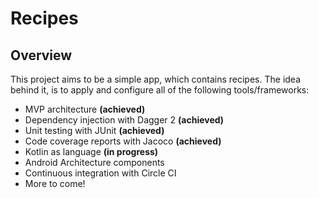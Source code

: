 # Recipes

## Overview

This project aims to be a simple app, which contains recipes. The idea behind it, is to apply and configure all of the following tools/frameworks:

- MVP architecture **(achieved)**
- Dependency injection with Dagger 2 **(achieved)**
- Unit testing with JUnit **(achieved)**
- Code coverage reports with Jacoco **(achieved)**
- Kotlin as language **(in progress)**
- Android Architecture components
- Continuous integration with Circle CI
- More to come!
